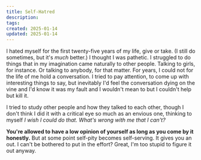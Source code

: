 ```yaml
---
title: Self-Hatred
description: 
tags: 
created: 2025-01-14
updated: 2025-01-14
---
```


I hated myself for the first twenty-five years of my life, give or take. (I still do sometimes, but it's *much* better.) I thought I was pathetic. I struggled to do things that in my imagination came naturally to other people. Talking to girls, for instance. Or talking to anybody, for that matter. For years, I could not for the life of me hold a conversation. I tried to pay attention, to come up with interesting things to say, but inevitably I'd feel the conversation dying on the vine and I'd know it was my fault and I wouldn't mean to but I couldn't help but kill it.

I tried to study other people and how they talked to each other, though I don't think I did it with a critical eye so much as an envious one, thinking to myself *I wish I could do that. What's wrong with me that I can't?*

**You're allowed to have a low opinion of yourself as long as you come by it honestly.** But at some point self-pity becomes self-serving. It gives you an out. I can't be bothered to put in the effort? Great, I'm too stupid to figure it out anyway.